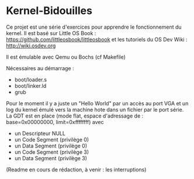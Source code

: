 # Kernel-Bidouilles

Ce projet est une série d'exercices pour apprendre le fonctionnement du kernel. 
Il est basé sur Little OS Book : https://github.com/littleosbook/littleosbook
et les tutoriels du OS Dev Wiki : http://wiki.osdev.org

Il est émulable avec Qemu ou Bochs (cf Makefile)

Nécessaires au démarrage :
- boot/loader.s
- boot/linker.ld
- grub

Pour le moment il y a juste un "Hello World" par un accès au port VGA et un log du kernel émulé vers la machine hote dans un fichier par le port série.
La GDT est en place (mode flat, espace d'adressage de : base=0x00000000, limit=0xffffffff) avec 
- un Descripteur NULL
- un Code Segment (privilège 0)
- un Data Segment (privilège 0)
- un Code Segment (privilège 3)
- un Data Segment (privilège 3)

(Readme en cours de rédaction, à venir : les interruptions)
